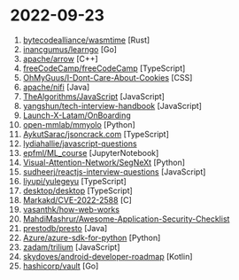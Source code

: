 # 2022-09-23

1. [bytecodealliance/wasmtime](https://github.com/bytecodealliance/wasmtime "A fast and secure runtime for WebAssembly") [Rust]
2. [inancgumus/learngo](https://github.com/inancgumus/learngo "1000+ Hand-Crafted Go Examples, Exercises, and Quizzes") [Go]
3. [apache/arrow](https://github.com/apache/arrow "Apache Arrow is a multi-language toolbox for accelerated data interchange and in-memory processing") [C++]
4. [freeCodeCamp/freeCodeCamp](https://github.com/freeCodeCamp/freeCodeCamp "freeCodeCamp.org's open-source codebase and curriculum. Learn to code for free.") [TypeScript]
5. [OhMyGuus/I-Dont-Care-About-Cookies](https://github.com/OhMyGuus/I-Dont-Care-About-Cookies "Debloated fork of the extension I don't care about cookies (WIP)") [CSS]
6. [apache/nifi](https://github.com/apache/nifi "Apache NiFi") [Java]
7. [TheAlgorithms/JavaScript](https://github.com/TheAlgorithms/JavaScript "Algorithms and Data Structures implemented in JavaScript for beginners, following best practices.") [JavaScript]
8. [yangshun/tech-interview-handbook](https://github.com/yangshun/tech-interview-handbook "💯 Curated coding interview preparation materials for busy software engineers") [JavaScript]
9. [Launch-X-Latam/OnBoarding](https://github.com/Launch-X-Latam/OnBoarding "") 
10. [open-mmlab/mmyolo](https://github.com/open-mmlab/mmyolo "OpenMMLab YOLO series toolbox and benchmark") [Python]
11. [AykutSarac/jsoncrack.com](https://github.com/AykutSarac/jsoncrack.com "🔮 Seamlessly visualize your JSON data instantly into graphs; paste, import or fetch!") [TypeScript]
12. [lydiahallie/javascript-questions](https://github.com/lydiahallie/javascript-questions "A long list of (advanced) JavaScript questions, and their explanations ✨") 
13. [epfml/ML_course](https://github.com/epfml/ML_course "EPFL Machine Learning Course, Fall 2021") [JupyterNotebook]
14. [Visual-Attention-Network/SegNeXt](https://github.com/Visual-Attention-Network/SegNeXt "Official Pytorch implementations for SegNeXt: Rethinking Convolutional Attention Design for Semantic Segmentation (NeurIPS 2022)") [Python]
15. [sudheerj/reactjs-interview-questions](https://github.com/sudheerj/reactjs-interview-questions "List of top 500 ReactJS Interview Questions & Answers....Coding exercise questions are coming soon!!") [JavaScript]
16. [liyupi/yulegeyu](https://github.com/liyupi/yulegeyu "羊了个羊纯前端实现版【鱼了个鱼】，自定义关卡+图案+无限道具，可在线玩：https://yulegeyu.cn") [TypeScript]
17. [desktop/desktop](https://github.com/desktop/desktop "Simple collaboration from your desktop") [TypeScript]
18. [Markakd/CVE-2022-2588](https://github.com/Markakd/CVE-2022-2588 "exploit for CVE-2022-2588") [C]
19. [vasanthk/how-web-works](https://github.com/vasanthk/how-web-works "What happens behind the scenes when we type www.google.com in a browser?") 
20. [MahdiMashrur/Awesome-Application-Security-Checklist](https://github.com/MahdiMashrur/Awesome-Application-Security-Checklist "Checklist of the most important security countermeasures when designing, creating, testing your web/mobile application") 
21. [prestodb/presto](https://github.com/prestodb/presto "The official home of the Presto distributed SQL query engine for big data") [Java]
22. [Azure/azure-sdk-for-python](https://github.com/Azure/azure-sdk-for-python "This repository is for active development of the Azure SDK for Python. For consumers of the SDK we recommend visiting our public developer docs at https://docs.microsoft.com/python/azure/ or our versioned developer docs at https://azure.github.io/azure-sdk-for-python.") [Python]
23. [zadam/trilium](https://github.com/zadam/trilium "Build your personal knowledge base with Trilium Notes") [JavaScript]
24. [skydoves/android-developer-roadmap](https://github.com/skydoves/android-developer-roadmap "🗺 The 2022 Android Developer Roadmap suggests learning paths to understanding Android development.") [Kotlin]
25. [hashicorp/vault](https://github.com/hashicorp/vault "A tool for secrets management, encryption as a service, and privileged access management") [Go]
